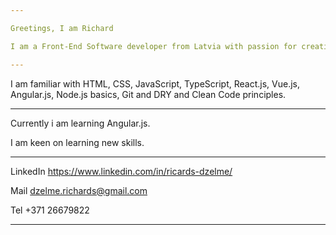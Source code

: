 ```yaml
---

Greetings, I am Richard

I am a Front-End Software developer from Latvia with passion for creating beautiful and functional applications.

---
```


I am familiar with HTML, CSS, JavaScript, TypeScript, React.js, Vue.js, Angular.js, Node.js basics, Git and DRY and Clean Code principles.

---

Currently i am learning Angular.js.

I am keen on learning new skills.

---

LinkedIn https://www.linkedin.com/in/ricards-dzelme/

Mail dzelme.richards@gmail.com

Tel +371 26679822

---
